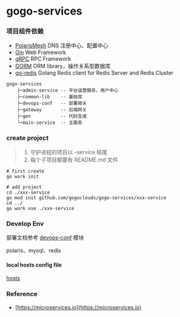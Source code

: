 # gogo-services

### 项目组件依赖

- [PolarisMesh](https://polarismesh.cn) DNS 注册中心、配置中心
- [Gin](https://gin-gonic.com) Web Framework
- [gRPC](https://grpc.io) RPC Framework
- [GORM](https://gorm.io) ORM library，操作关系型数据库
- [go-redis](https://redis.uptrace.dev) Golang Redis client for Redis Server and Redis Cluster

```text
gogo-services
    ├─admin-service -- 平台运营服务、用户中心
    ├─common-lib    -- 基础库
    ├─devops-conf   -- 部署相关
    ├─gateway       -- 后端网关
    ├─gen           -- 代码生成
    └─main-service  -- 主服务
```

### create project

> 1. 守护进程的项目以 -service 结尾
> 2. 每个子项目都要有 README.md 文件

```shell
# first create
go work init
```

```shell
# add project
cd ./xxx-service
go mod init github.com/gogoclouds/gogo-services/xxx-service
cd ../
go work use ./xxx-service
```

### Develop Env

部署文档参考 [devops-conf](./devops-conf) 模块

polaris、mysql、redis

#### local hosts config file

[hosts](./devops-conf/hosts)

### Reference

- [https://microservices.io](https://microservices.io)